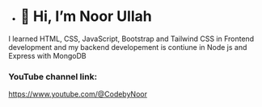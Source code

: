 - # 👋 Hi, I’m Noor Ullah

I learned HTML, CSS, JavaScript, Bootstrap and Tailwind CSS in Frontend development and my backend developement is contiune in Node js and Express with MongoDB

### YouTube channel link: 
https://www.youtube.com/@CodebyNoor


